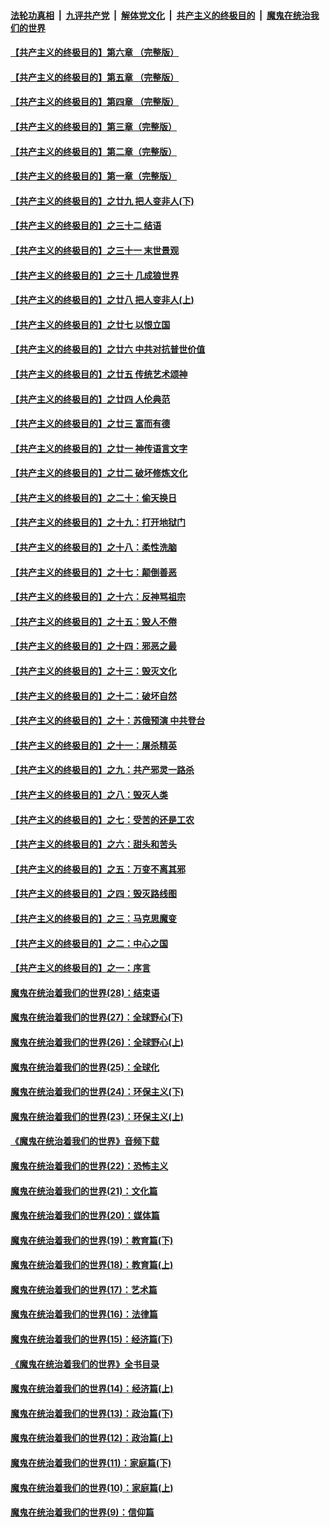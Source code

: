 ####  [法轮功真相](../../../../basic/blob/master/README.md?t=06200602) &nbsp;|&nbsp; [九评共产党](../../../../9ping.md/blob/master/README.md?t=06200602) &nbsp;|&nbsp; [解体党文化](../../../../jtdwh.md/blob/master/README.md?t=06200602)  &nbsp;|&nbsp; [共产主义的终极目的](../../../../gczydzjmd.md/blob/master/README.md?t=06200602) &nbsp;|&nbsp; [魔鬼在统治我们的世界](../../../../mgztzwmdsj.md/blob/master/README.md?t=06200602) 

#### [【共产主义的终极目的】第六章 （完整版）](../pages/nsc422/n11428913.md?t=06200602) 

#### [【共产主义的终极目的】第五章 （完整版）](../pages/nsc422/n11428912.md?t=06200602) 

#### [【共产主义的终极目的】第四章 （完整版）](../pages/nsc422/n11428907.md?t=06200602) 

#### [【共产主义的终极目的】第三章（完整版）](../pages/nsc422/n11428848.md?t=06200602) 

#### [【共产主义的终极目的】第二章（完整版）](../pages/nsc422/n11428831.md?t=06200602) 

#### [【共产主义的终极目的】第一章（完整版）](../pages/nsc422/n11417651.md?t=06200602) 

#### [【共产主义的终极目的】之廿九 把人变非人(下)](../pages/nsc422/n11344140.md?t=06200602) 

#### [【共产主义的终极目的】之三十二 结语](../pages/nsc422/n11360535.md?t=06200602) 

#### [【共产主义的终极目的】之三十一 末世景观](../pages/nsc422/n11351129.md?t=06200602) 

#### [【共产主义的终极目的】之三十 几成狼世界](../pages/nsc422/n11348280.md?t=06200602) 

#### [【共产主义的终极目的】之廿八 把人变非人(上)](../pages/nsc422/n11340492.md?t=06200602) 

#### [【共产主义的终极目的】之廿七 以恨立国](../pages/nsc422/n11336944.md?t=06200602) 

#### [【共产主义的终极目的】之廿六 中共对抗普世价值](../pages/nsc422/n11324785.md?t=06200602) 

#### [【共产主义的终极目的】之廿五 传统艺术颂神](../pages/nsc422/n11296396.md?t=06200602) 

#### [【共产主义的终极目的】之廿四 人伦典范](../pages/nsc422/n11296397.md?t=06200602) 

#### [【共产主义的终极目的】之廿三 富而有德](../pages/nsc422/n11283598.md?t=06200602) 

#### [【共产主义的终极目的】之廿一 神传语言文字](../pages/nsc422/n11263265.md?t=06200602) 

#### [【共产主义的终极目的】之廿二 破坏修炼文化](../pages/nsc422/n11245728.md?t=06200602) 

#### [【共产主义的终极目的】之二十：偷天换日](../pages/nsc422/n11238846.md?t=06200602) 

#### [【共产主义的终极目的】之十九：打开地狱门](../pages/nsc422/n11206376.md?t=06200602) 

#### [【共产主义的终极目的】之十八：柔性洗脑](../pages/nsc422/n11199994.md?t=06200602) 

#### [【共产主义的终极目的】之十七：颠倒善恶](../pages/nsc422/n11179782.md?t=06200602) 

#### [【共产主义的终极目的】之十六：反神骂祖宗](../pages/nsc422/n11166798.md?t=06200602) 

#### [【共产主义的终极目的】之十五：毁人不倦](../pages/nsc422/n11166792.md?t=06200602) 

#### [【共产主义的终极目的】之十四：邪恶之最](../pages/nsc422/n11150249.md?t=06200602) 

#### [【共产主义的终极目的】之十三：毁灭文化](../pages/nsc422/n11135227.md?t=06200602) 

#### [【共产主义的终极目的】之十二：破坏自然](../pages/nsc422/n11135214.md?t=06200602) 

#### [【共产主义的终极目的】之十：苏俄预演 中共登台](../pages/nsc422/n11118424.md?t=06200602) 

#### [【共产主义的终极目的】之十一：屠杀精英](../pages/nsc422/n11118442.md?t=06200602) 

#### [【共产主义的终极目的】之九：共产邪灵一路杀](../pages/nsc422/n11114139.md?t=06200602) 

#### [【共产主义的终极目的】之八：毁灭人类](../pages/nsc422/n11108503.md?t=06200602) 

#### [【共产主义的终极目的】之七：受苦的还是工农](../pages/nsc422/n11101809.md?t=06200602) 

#### [【共产主义的终极目的】之六：甜头和苦头](../pages/nsc422/n11096971.md?t=06200602) 

#### [【共产主义的终极目的】之五：万变不离其邪](../pages/nsc422/n11091285.md?t=06200602) 

#### [【共产主义的终极目的】之四：毁灭路线图](../pages/nsc422/n11086284.md?t=06200602) 

#### [【共产主义的终极目的】之三：马克思魔变](../pages/nsc422/n11061941.md?t=06200602) 

#### [【共产主义的终极目的】之二：中心之国](../pages/nsc422/n11047728.md?t=06200602) 

#### [【共产主义的终极目的】之一：序言](../pages/nsc422/n11086077.md?t=06200602) 

#### [魔鬼在统治着我们的世界(28)：结束语](../pages/nsc422/n10936246.md?t=06200602) 

#### [魔鬼在统治着我们的世界(27)：全球野心(下)](../pages/nsc422/n10928319.md?t=06200602) 

#### [魔鬼在统治着我们的世界(26)：全球野心(上)](../pages/nsc422/n10900318.md?t=06200602) 

#### [魔鬼在统治着我们的世界(25)：全球化](../pages/nsc422/n10788205.md?t=06200602) 

#### [魔鬼在统治着我们的世界(24)：环保主义(下)](../pages/nsc422/n10695307.md?t=06200602) 

#### [魔鬼在统治着我们的世界(23)：环保主义(上)](../pages/nsc422/n10688613.md?t=06200602) 

#### [《魔鬼在统治着我们的世界》音频下载](../pages/nsc422/n10635553.md?t=06200602) 

#### [魔鬼在统治着我们的世界(22)：恐怖主义](../pages/nsc422/n10614727.md?t=06200602) 

#### [魔鬼在统治着我们的世界(21)：文化篇](../pages/nsc422/n10597706.md?t=06200602) 

#### [魔鬼在统治着我们的世界(20)：媒体篇](../pages/nsc422/n10586579.md?t=06200602) 

#### [魔鬼在统治着我们的世界(19)：教育篇(下)](../pages/nsc422/n10564808.md?t=06200602) 

#### [魔鬼在统治着我们的世界(18)：教育篇(上)](../pages/nsc422/n10526970.md?t=06200602) 

#### [魔鬼在统治着我们的世界(17)：艺术篇](../pages/nsc422/n10499093.md?t=06200602) 

#### [魔鬼在统治着我们的世界(16)：法律篇](../pages/nsc422/n10485969.md?t=06200602) 

#### [魔鬼在统治着我们的世界(15)：经济篇(下)](../pages/nsc422/n10469975.md?t=06200602) 

#### [《魔鬼在统治着我们的世界》全书目录](../pages/nsc422/n10464261.md?t=06200602) 

#### [魔鬼在统治着我们的世界(14)：经济篇(上)](../pages/nsc422/n10457370.md?t=06200602) 

#### [魔鬼在统治着我们的世界(13)：政治篇(下)](../pages/nsc422/n10448270.md?t=06200602) 

#### [魔鬼在统治着我们的世界(12)：政治篇(上)](../pages/nsc422/n10444576.md?t=06200602) 

#### [魔鬼在统治着我们的世界(11)：家庭篇(下)](../pages/nsc422/n10440961.md?t=06200602) 

#### [魔鬼在统治着我们的世界(10)：家庭篇(上)](../pages/nsc422/n10435448.md?t=06200602) 

#### [魔鬼在统治着我们的世界(9)：信仰篇](../pages/nsc422/n10432159.md?t=06200602) 

